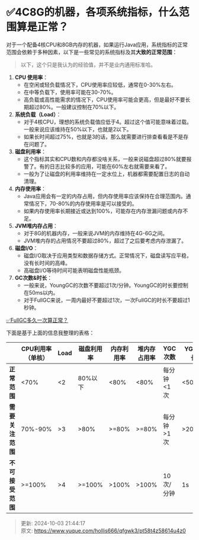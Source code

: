 # ✅4C8G的机器，各项系统指标，什么范围算是正常？

对于一个配备4核CPU和8GB内存的机器，如果运行Java应用，系统指标的正常范围会依赖于多种因素，以下是一些常见的系统指标及其**大致的正常范围**：



> 以下，这个只是我认为的经验值，并不是业内通用标准哈。
>



1. **CPU 使用率**：
    - 在空闲或轻负载情况下，CPU使用率应较低，通常在0-30%左右。
    - 在中等负载下，使用率可能在30-70%。
    - 高负载或高性能需求的情况下，CPU使用率可能会更高，但是最好不要长期超过80%。一般建议控制在70%以下。
2. **系统负载（Load）**：
    - 对于4核CPU，理想的系统负载值应低于4。超过这个值可能意味着过载。一般来说应该维持在50%以下，也就是2以下。
    - 如果长时间超过75%，也就是3的话，那么就需要进行排查看看是不是存在问题了。
3. **磁盘利用率**：
    - 这个指标其实和CPU数和内存都没啥关系，一般来说磁盘超过80%就要报警了。有的日志比较多的应用，可能在60%左右就需要来看了。
    - 一般为了让磁盘的利用率维持在一定水位上，机器都需要配置日志的自动清理。	
4. **内存使用率**：
    - Java应用会有一定的内存占用，但内存使用率应该保持在合理范围内。通常情况下，70-80%的内存使用率是可以接受的。
    - 如果内存使用率长期接近或达到100%，可能存在内存泄漏问题或内存不足。
5. **JVM堆内存占用**：
    - 对于8G的机器内存，一般来说JVM的内存维持在4G-6G之间。
    - JVM堆内存的占用情况不要超过80%，超过了之后要考虑内存泄漏了。
6. **磁盘I/O**：
    - 磁盘I/O取决于应用类型和数据存储方式。正常情况下，磁盘读写应平稳，没有长时间的高峰。
    - 高磁盘I/O等待时间可能表明磁盘性能瓶颈。
7. **GC次数&时长**：
    - 一般来说，YoungGC的次数不要超过1次/分钟。YoungGC的时长要控制在50ms以内。
    - 对于FullGC来说，一周内最好不要超过1次，一次FullGC的时长不要超过1秒钟。



[✅FullGC多久一次算正常？](https://www.yuque.com/hollis666/qfgwk3/nks48167c9upybbo)



下面是基于上面的信息我整理的表格：



|  | **CPU利用率（单核）** | **Load** | **磁盘利用率** | **内存利用率** | **堆内存占用率** | **YGC次数** | **YGC时长** | **FGC次数** | **FGC时长** |
| --- | --- | --- | --- | --- | --- | --- | --- | --- | --- |
| **正常范围** | <70% | <2 | 80%以下 | <80% | <80% | 每分钟<1次 | <50ms | <1次/周 | <1s |
| **需要关注范围** | 70%-90% | >3 | >80% | >=80% | >=80% | 每分钟>1次 | >200ms | 1次/天 | >2s |
| **不可接受范围** | >=100% | >4 | >=100% | >100% | >100% | 10次/分钟 | 1s | 1次/小时 | >=5s |




> 更新: 2024-10-03 21:44:17  
> 原文: <https://www.yuque.com/hollis666/qfgwk3/pt58t4z58614u4z0>